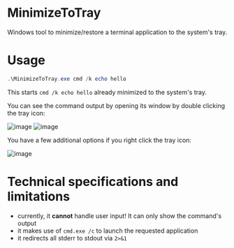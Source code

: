 # MinimizeToTray
Windows tool to minimize/restore a terminal application to the system's tray.

# Usage
```powershell
.\MinimizeToTray.exe cmd /k echo hello
```
This starts `cmd /k echo hello` already minimized to the system's tray.

You can see the command output by opening its window by double clicking the tray icon:

![image](https://user-images.githubusercontent.com/18366087/200303475-ba8d1aac-80c3-4c6a-9cc2-5ab0c5446aa1.png)
![image](https://user-images.githubusercontent.com/18366087/200303530-bf3bbbee-2573-4f49-93e9-f03f76063481.png)

You have a few additional options if you right click the tray icon:

![image](https://user-images.githubusercontent.com/18366087/200303619-c2758245-905b-4fa5-ad0c-301cab37b77c.png)


# Technical specifications and limitations
- currently, it **cannot** handle user input! It can only show the command's output
- it makes use of `cmd.exe /c` to launch the requested application
- it redirects all stderr to stdout via `2>&1`
